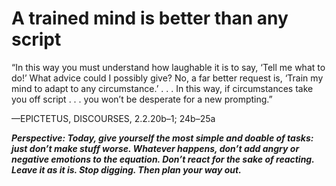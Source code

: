 # A trained mind is better than any script

“In this way you must understand how laughable it is to say, ‘Tell
me what to do!’ What advice could I possibly give? No, a far
better request is, ‘Train my mind to adapt to any
circumstance.’ . . . In this way, if circumstances take you off
script . . . you won’t be desperate for a new prompting.”

—EPICTETUS, DISCOURSES, 2.2.20b–1; 24b–25a

***Perspective: Today, give yourself the most simple and doable of tasks: just don’t make stuff worse. Whatever happens, don’t add angry or negative emotions to the equation. Don’t react for the sake of reacting. Leave it as it is. Stop digging. Then plan your way out.***